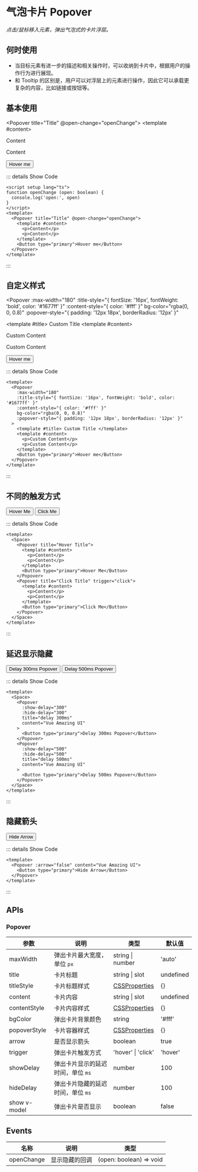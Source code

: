 # 气泡卡片 Popover

<GlobalElement />

*点击/鼠标移入元素，弹出气泡式的卡片浮层。*

## 何时使用

- 当目标元素有进一步的描述和相关操作时，可以收纳到卡片中，根据用户的操作行为进行展现。
- 和 Tooltip 的区别是，用户可以对浮层上的元素进行操作，因此它可以承载更复杂的内容，比如链接或按钮等。

<script setup lang="ts">
function openChange (open: boolean) {
  console.log('open:', open)
}
</script>

## 基本使用

<Popover title="Title" @open-change="openChange">
  <template #content>
    <p>Content</p>
    <p>Content</p>
  </template>
  <Button type="primary">Hover me</Button>
</Popover>

::: details Show Code

```vue
<script setup lang="ts">
function openChange (open: boolean) {
  console.log('open:', open)
}
</script>
<template>
  <Popover title="Title" @open-change="openChange">
    <template #content>
      <p>Content</p>
      <p>Content</p>
    </template>
    <Button type="primary">Hover me</Button>
  </Popover>
</template>
```

:::

## 自定义样式

<Popover
  :max-width="180"
  :title-style="{ fontSize: '16px', fontWeight: 'bold', color: '#1677ff' }"
  :content-style="{ color: '#fff' }"
  bg-color="rgba(0, 0, 0.8)"
  :popover-style="{ padding: '12px 18px', borderRadius: '12px' }"
>
  <template #title> Custom Title </template>
  <template #content>
    <p>Custom Content</p>
    <p>Custom Content</p>
  </template>
  <Button type="primary">Hover me</Button>
</Popover>

::: details Show Code

```vue
<template>
  <Popover
    :max-width="180"
    :title-style="{ fontSize: '16px', fontWeight: 'bold', color: '#1677ff' }"
    :content-style="{ color: '#fff' }"
    bg-color="rgba(0, 0, 0.8)"
    :popover-style="{ padding: '12px 18px', borderRadius: '12px' }"
  >
    <template #title> Custom Title </template>
    <template #content>
      <p>Custom Content</p>
      <p>Custom Content</p>
    </template>
    <Button type="primary">Hover me</Button>
  </Popover>
</template>
```

:::

## 不同的触发方式

<Space>
  <Popover title="Hover Title">
    <template #content>
      <p>Content</p>
      <p>Content</p>
    </template>
    <Button type="primary">Hover Me</Button>
  </Popover>
  <Popover title="Click Title" trigger="click">
    <template #content>
      <p>Content</p>
      <p>Content</p>
    </template>
    <Button type="primary">Click Me</Button>
  </Popover>
</Space>

::: details Show Code

```vue
<template>
  <Space>
    <Popover title="Hover Title">
      <template #content>
        <p>Content</p>
        <p>Content</p>
      </template>
      <Button type="primary">Hover Me</Button>
    </Popover>
    <Popover title="Click Title" trigger="click">
      <template #content>
        <p>Content</p>
        <p>Content</p>
      </template>
      <Button type="primary">Click Me</Button>
    </Popover>
  </Space>
</template>
```

:::

## 延迟显示隐藏

<Space>
  <Popover
    :show-delay="300"
    :hide-delay="300"
    title="delay 300ms"
    content="Vue Amazing UI"
  >
    <Button type="primary">Delay 300ms Popover</Button>
  </Popover>
  <Popover
    :show-delay="500"
    :hide-delay="500"
    title="delay 500ms"
    content="Vue Amazing UI"
  >
    <Button type="primary">Delay 500ms Popover</Button>
  </Popover>
</Space>

::: details Show Code

```vue
<template>
  <Space>
    <Popover
      :show-delay="300"
      :hide-delay="300"
      title="delay 300ms"
      content="Vue Amazing UI"
    >
      <Button type="primary">Delay 300ms Popover</Button>
    </Popover>
    <Popover
      :show-delay="500"
      :hide-delay="500"
      title="delay 500ms"
      content="Vue Amazing UI"
    >
      <Button type="primary">Delay 500ms Popover</Button>
    </Popover>
  </Space>
</template>
```

:::

## 隐藏箭头

<Popover :arrow="false" content="Vue Amazing UI">
  <Button type="primary">Hide Arrow</Button>
</Popover>

::: details Show Code

```vue
<template>
  <Popover :arrow="false" content="Vue Amazing UI">
    <Button type="primary">Hide Arrow</Button>
  </Popover>
</template>
```

:::

## APIs

### Popover

参数 | 说明 | 类型 | 默认值
-- | -- | -- | --
maxWidth | 弹出卡片最大宽度，单位 `px` | string &#124; number | 'auto'
title | 卡片标题 | string &#124; slot | undefined
titleStyle | 卡片标题样式 | [CSSProperties](https://cn.vuejs.org/api/utility-types.html#cssproperties) | {}
content | 卡片内容 | string &#124; slot | undefined
contentStyle | 卡片内容样式 | [CSSProperties](https://cn.vuejs.org/api/utility-types.html#cssproperties) | {}
bgColor | 弹出卡片背景颜色 | string | '#fff'
popoverStyle | 卡片容器样式 | [CSSProperties](https://cn.vuejs.org/api/utility-types.html#cssproperties) | {}
arrow | 是否显示箭头 | boolean | true
trigger | 弹出卡片触发方式 | 'hover' &#124; 'click' | 'hover'
showDelay | 弹出卡片显示的延迟时间，单位 `ms` | number | 100
hideDelay | 弹出卡片隐藏的延迟时间，单位 `ms` | number | 100
show <Tag color="cyan">v-model</Tag> | 弹出卡片是否显示 | boolean | false

## Events

名称 | 说明 | 类型
-- | -- | --
openChange | 显示隐藏的回调 | (open: boolean) => void
